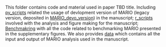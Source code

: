 This folder contains code and material used in paper TBD title. Including [py_scripts](https://github.com/shuxiaoc/mario-py/edit/main/Manuscript_Archive_Code/readme.md) related the usage of devlopment version of MARIO (legacy version, deposited in [MARIO_devo_version]()) in the manuscript; [r_scripts](https://github.com/shuxiaoc/mario-py/edit/main/Manuscript_Archive_Code/readme.md) involved with the analysis and figure making for the manuscript; [Benchmakring](https://github.com/shuxiaoc/mario-py/edit/main/Manuscript_Archive_Code/readme.md) with all the code related to benchmarking MARIO presented in the supplementary figures. We also provides [data]() which contains all the input and output of MARIO analysis used in the manuscript.

